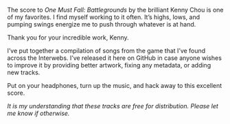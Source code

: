 The score to *One Must Fall: Battlegrounds* by the brilliant Kenny Chou is one of my favorites. I find myself working to it often. It’s highs, lows, and pumping swings energize me to push through whatever is at hand.

Thank you for your incredible work, Kenny.

I’ve put together a compilation of songs from the game that I’ve found across the Interwebs. I’ve released it here on GitHub in case anyone wishes to improve it by providing better artwork, fixing any metadata, or adding new tracks.

Put on your headphones, turn up the music, and hack away to this excellent score.

_It is my understanding that these tracks are free for distribution. Please let me know if otherwise._